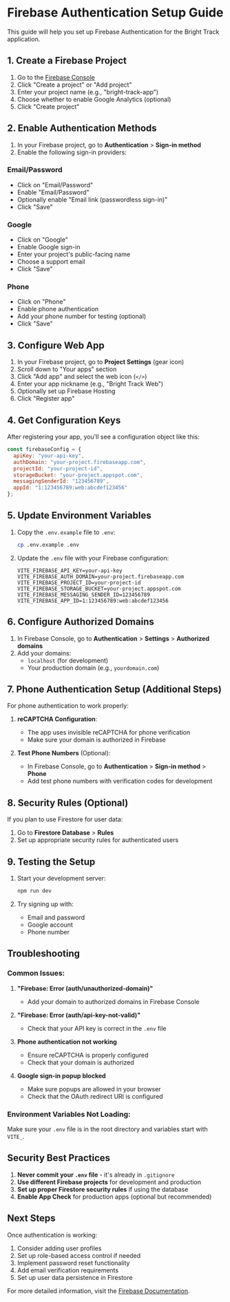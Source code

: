 # Firebase Authentication Setup Guide

This guide will help you set up Firebase Authentication for the Bright Track application.

## 1. Create a Firebase Project

1. Go to the [Firebase Console](https://console.firebase.google.com/)
2. Click "Create a project" or "Add project"
3. Enter your project name (e.g., "bright-track-app")
4. Choose whether to enable Google Analytics (optional)
5. Click "Create project"

## 2. Enable Authentication Methods

1. In your Firebase project, go to **Authentication** > **Sign-in method**
2. Enable the following sign-in providers:

### Email/Password
- Click on "Email/Password"
- Enable "Email/Password"
- Optionally enable "Email link (passwordless sign-in)"
- Click "Save"

### Google
- Click on "Google"
- Enable Google sign-in
- Enter your project's public-facing name
- Choose a support email
- Click "Save"

### Phone
- Click on "Phone"
- Enable phone authentication
- Add your phone number for testing (optional)
- Click "Save"

## 3. Configure Web App

1. In your Firebase project, go to **Project Settings** (gear icon)
2. Scroll down to "Your apps" section
3. Click "Add app" and select the web icon (`</>`)
4. Enter your app nickname (e.g., "Bright Track Web")
5. Optionally set up Firebase Hosting
6. Click "Register app"

## 4. Get Configuration Keys

After registering your app, you'll see a configuration object like this:

```javascript
const firebaseConfig = {
  apiKey: "your-api-key",
  authDomain: "your-project.firebaseapp.com",
  projectId: "your-project-id",
  storageBucket: "your-project.appspot.com",
  messagingSenderId: "123456789",
  appId: "1:123456789:web:abcdef123456"
};
```

## 5. Update Environment Variables

1. Copy the `.env.example` file to `.env`:
   ```bash
   cp .env.example .env
   ```

2. Update the `.env` file with your Firebase configuration:
   ```env
   VITE_FIREBASE_API_KEY=your-api-key
   VITE_FIREBASE_AUTH_DOMAIN=your-project.firebaseapp.com
   VITE_FIREBASE_PROJECT_ID=your-project-id
   VITE_FIREBASE_STORAGE_BUCKET=your-project.appspot.com
   VITE_FIREBASE_MESSAGING_SENDER_ID=123456789
   VITE_FIREBASE_APP_ID=1:123456789:web:abcdef123456
   ```

## 6. Configure Authorized Domains

1. In Firebase Console, go to **Authentication** > **Settings** > **Authorized domains**
2. Add your domains:
   - `localhost` (for development)
   - Your production domain (e.g., `yourdomain.com`)

## 7. Phone Authentication Setup (Additional Steps)

For phone authentication to work properly:

1. **reCAPTCHA Configuration**:
   - The app uses invisible reCAPTCHA for phone verification
   - Make sure your domain is authorized in Firebase

2. **Test Phone Numbers** (Optional):
   - In Firebase Console, go to **Authentication** > **Sign-in method** > **Phone**
   - Add test phone numbers with verification codes for development

## 8. Security Rules (Optional)

If you plan to use Firestore for user data:

1. Go to **Firestore Database** > **Rules**
2. Set up appropriate security rules for authenticated users

## 9. Testing the Setup

1. Start your development server:
   ```bash
   npm run dev
   ```

2. Try signing up with:
   - Email and password
   - Google account
   - Phone number

## Troubleshooting

### Common Issues:

1. **"Firebase: Error (auth/unauthorized-domain)"**
   - Add your domain to authorized domains in Firebase Console

2. **"Firebase: Error (auth/api-key-not-valid)"**
   - Check that your API key is correct in the `.env` file

3. **Phone authentication not working**
   - Ensure reCAPTCHA is properly configured
   - Check that your domain is authorized

4. **Google sign-in popup blocked**
   - Make sure popups are allowed in your browser
   - Check that the OAuth redirect URI is configured

### Environment Variables Not Loading:

Make sure your `.env` file is in the root directory and variables start with `VITE_`.

## Security Best Practices

1. **Never commit your `.env` file** - it's already in `.gitignore`
2. **Use different Firebase projects** for development and production
3. **Set up proper Firestore security rules** if using the database
4. **Enable App Check** for production apps (optional but recommended)

## Next Steps

Once authentication is working:

1. Consider adding user profiles
2. Set up role-based access control if needed
3. Implement password reset functionality
4. Add email verification requirements
5. Set up user data persistence in Firestore

For more detailed information, visit the [Firebase Documentation](https://firebase.google.com/docs/auth).